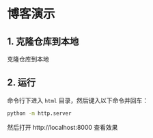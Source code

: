 # 博客演示

## 1. 克隆仓库到本地

克隆仓库到本地

## 2. 运行
命令行下进入 `html` 目录，然后键入以下命令并回车：

```sh
python -m http.server
```

然后打开 http://localhost:8000 查看效果
